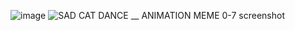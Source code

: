 ![image](https://github.com/TukangM/RTXZY-MD/assets/91467886/03c1c8df-705e-48f1-9c97-a229732b22a1)
![SAD CAT DANCE __ ANIMATION MEME 0-7 screenshot](https://github.com/TukangM/RTXZY-MD/assets/91467886/574ce718-2857-4379-af19-3381f6890baf)
